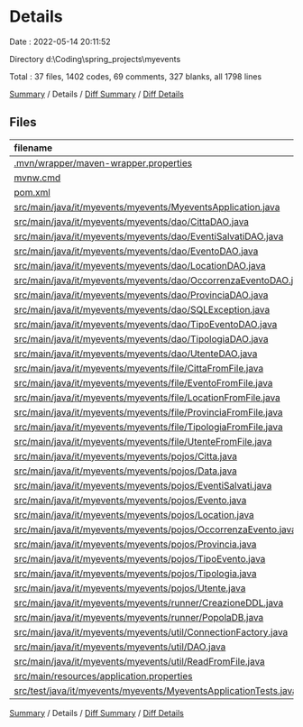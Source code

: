 # Details

Date : 2022-05-14 20:11:52

Directory d:\Coding\spring_projects\myevents

Total : 37 files,  1402 codes, 69 comments, 327 blanks, all 1798 lines

[Summary](results.md) / Details / [Diff Summary](diff.md) / [Diff Details](diff-details.md)

## Files
| filename | language | code | comment | blank | total |
| :--- | :--- | ---: | ---: | ---: | ---: |
| [.mvn/wrapper/maven-wrapper.properties](/.mvn/wrapper/maven-wrapper.properties) | Properties | 2 | 0 | 1 | 3 |
| [mvnw.cmd](/mvnw.cmd) | Batch | 102 | 51 | 36 | 189 |
| [pom.xml](/pom.xml) | XML | 49 | 0 | 4 | 53 |
| [src/main/java/it/myevents/myevents/MyeventsApplication.java](/src/main/java/it/myevents/myevents/MyeventsApplication.java) | Java | 9 | 0 | 3 | 12 |
| [src/main/java/it/myevents/myevents/dao/CittaDAO.java](/src/main/java/it/myevents/myevents/dao/CittaDAO.java) | Java | 42 | 0 | 9 | 51 |
| [src/main/java/it/myevents/myevents/dao/EventiSalvatiDAO.java](/src/main/java/it/myevents/myevents/dao/EventiSalvatiDAO.java) | Java | 35 | 0 | 7 | 42 |
| [src/main/java/it/myevents/myevents/dao/EventoDAO.java](/src/main/java/it/myevents/myevents/dao/EventoDAO.java) | Java | 45 | 0 | 9 | 54 |
| [src/main/java/it/myevents/myevents/dao/LocationDAO.java](/src/main/java/it/myevents/myevents/dao/LocationDAO.java) | Java | 43 | 0 | 8 | 51 |
| [src/main/java/it/myevents/myevents/dao/OccorrenzaEventoDAO.java](/src/main/java/it/myevents/myevents/dao/OccorrenzaEventoDAO.java) | Java | 33 | 0 | 7 | 40 |
| [src/main/java/it/myevents/myevents/dao/ProvinciaDAO.java](/src/main/java/it/myevents/myevents/dao/ProvinciaDAO.java) | Java | 39 | 0 | 9 | 48 |
| [src/main/java/it/myevents/myevents/dao/SQLException.java](/src/main/java/it/myevents/myevents/dao/SQLException.java) | Java | 3 | 0 | 3 | 6 |
| [src/main/java/it/myevents/myevents/dao/TipoEventoDAO.java](/src/main/java/it/myevents/myevents/dao/TipoEventoDAO.java) | Java | 35 | 0 | 7 | 42 |
| [src/main/java/it/myevents/myevents/dao/TipologiaDAO.java](/src/main/java/it/myevents/myevents/dao/TipologiaDAO.java) | Java | 32 | 0 | 8 | 40 |
| [src/main/java/it/myevents/myevents/dao/UtenteDAO.java](/src/main/java/it/myevents/myevents/dao/UtenteDAO.java) | Java | 43 | 0 | 9 | 52 |
| [src/main/java/it/myevents/myevents/file/CittaFromFile.java](/src/main/java/it/myevents/myevents/file/CittaFromFile.java) | Java | 26 | 0 | 6 | 32 |
| [src/main/java/it/myevents/myevents/file/EventoFromFile.java](/src/main/java/it/myevents/myevents/file/EventoFromFile.java) | Java | 29 | 2 | 6 | 37 |
| [src/main/java/it/myevents/myevents/file/LocationFromFile.java](/src/main/java/it/myevents/myevents/file/LocationFromFile.java) | Java | 27 | 0 | 6 | 33 |
| [src/main/java/it/myevents/myevents/file/ProvinciaFromFile.java](/src/main/java/it/myevents/myevents/file/ProvinciaFromFile.java) | Java | 15 | 0 | 6 | 21 |
| [src/main/java/it/myevents/myevents/file/TipologiaFromFile.java](/src/main/java/it/myevents/myevents/file/TipologiaFromFile.java) | Java | 14 | 0 | 7 | 21 |
| [src/main/java/it/myevents/myevents/file/UtenteFromFile.java](/src/main/java/it/myevents/myevents/file/UtenteFromFile.java) | Java | 27 | 0 | 6 | 33 |
| [src/main/java/it/myevents/myevents/pojos/Citta.java](/src/main/java/it/myevents/myevents/pojos/Citta.java) | Java | 37 | 0 | 10 | 47 |
| [src/main/java/it/myevents/myevents/pojos/Data.java](/src/main/java/it/myevents/myevents/pojos/Data.java) | Java | 37 | 0 | 10 | 47 |
| [src/main/java/it/myevents/myevents/pojos/EventiSalvati.java](/src/main/java/it/myevents/myevents/pojos/EventiSalvati.java) | Java | 25 | 0 | 7 | 32 |
| [src/main/java/it/myevents/myevents/pojos/Evento.java](/src/main/java/it/myevents/myevents/pojos/Evento.java) | Java | 76 | 0 | 19 | 95 |
| [src/main/java/it/myevents/myevents/pojos/Location.java](/src/main/java/it/myevents/myevents/pojos/Location.java) | Java | 64 | 0 | 16 | 80 |
| [src/main/java/it/myevents/myevents/pojos/OccorrenzaEvento.java](/src/main/java/it/myevents/myevents/pojos/OccorrenzaEvento.java) | Java | 25 | 0 | 8 | 33 |
| [src/main/java/it/myevents/myevents/pojos/Provincia.java](/src/main/java/it/myevents/myevents/pojos/Provincia.java) | Java | 33 | 0 | 9 | 42 |
| [src/main/java/it/myevents/myevents/pojos/TipoEvento.java](/src/main/java/it/myevents/myevents/pojos/TipoEvento.java) | Java | 25 | 0 | 8 | 33 |
| [src/main/java/it/myevents/myevents/pojos/Tipologia.java](/src/main/java/it/myevents/myevents/pojos/Tipologia.java) | Java | 17 | 0 | 5 | 22 |
| [src/main/java/it/myevents/myevents/pojos/Utente.java](/src/main/java/it/myevents/myevents/pojos/Utente.java) | Java | 64 | 0 | 16 | 80 |
| [src/main/java/it/myevents/myevents/runner/CreazioneDDL.java](/src/main/java/it/myevents/myevents/runner/CreazioneDDL.java) | Java | 116 | 9 | 22 | 147 |
| [src/main/java/it/myevents/myevents/runner/PopolaDB.java](/src/main/java/it/myevents/myevents/runner/PopolaDB.java) | Java | 42 | 5 | 7 | 54 |
| [src/main/java/it/myevents/myevents/util/ConnectionFactory.java](/src/main/java/it/myevents/myevents/util/ConnectionFactory.java) | Java | 31 | 2 | 7 | 40 |
| [src/main/java/it/myevents/myevents/util/DAO.java](/src/main/java/it/myevents/myevents/util/DAO.java) | Java | 102 | 0 | 15 | 117 |
| [src/main/java/it/myevents/myevents/util/ReadFromFile.java](/src/main/java/it/myevents/myevents/util/ReadFromFile.java) | Java | 49 | 0 | 5 | 54 |
| [src/main/resources/application.properties](/src/main/resources/application.properties) | Properties | 0 | 0 | 1 | 1 |
| [src/test/java/it/myevents/myevents/MyeventsApplicationTests.java](/src/test/java/it/myevents/myevents/MyeventsApplicationTests.java) | Java | 9 | 0 | 5 | 14 |

[Summary](results.md) / Details / [Diff Summary](diff.md) / [Diff Details](diff-details.md)